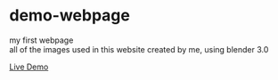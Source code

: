 # demo-webpage
my first webpage <br/>
all of the images used in this website created by me, using blender 3.0

[Live Demo](https://mbdeviant.github.io/demo-webpage/)
